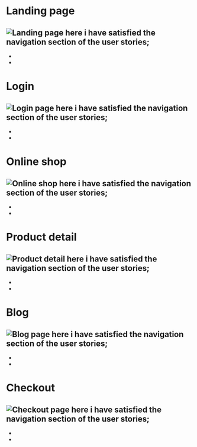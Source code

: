 # Landing page
![Landing page](readme-materials/wireframes/landing-page-top-bottom.png)
here i have satisfied the navigation section of the user stories;
-
-
-

# Login
![Login page](readme-materials/wireframes/login.png)
here i have satisfied the navigation section of the user stories;
-
-
-

# Online shop
![Online shop](readme-materials/wireframes/online-shop.png)
here i have satisfied the navigation section of the user stories;
-
-
-
# Product detail
![Product detail](readme-materials/wireframes/product-detail.png)
here i have satisfied the navigation section of the user stories;
-
-
-
# Blog
![Blog page](readme-materials/wireframes/blog.png)
here i have satisfied the navigation section of the user stories;
-
-
-

# Checkout
![Checkout page](readme-materials/wireframes/checkout.png)
here i have satisfied the navigation section of the user stories;
-
-
-

